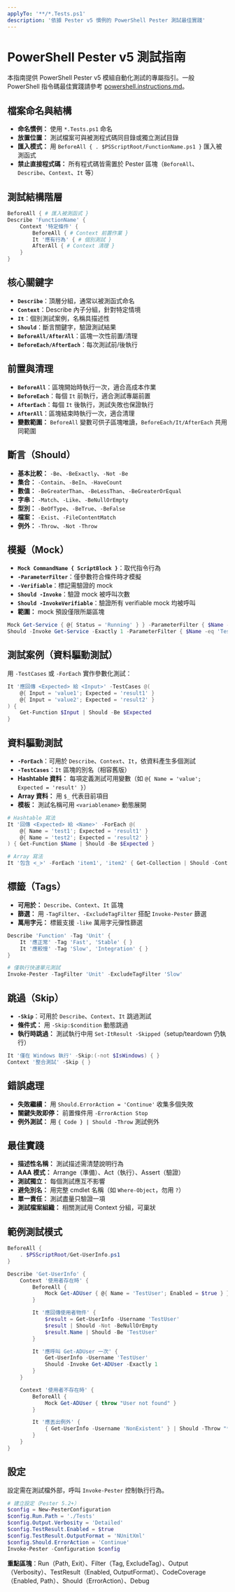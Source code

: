 ```yaml
---
applyTo: '**/*.Tests.ps1'
description: '依據 Pester v5 慣例的 PowerShell Pester 測試最佳實踐'
---
```


# PowerShell Pester v5 測試指南

本指南提供 PowerShell Pester v5 模組自動化測試的專屬指引。一般 PowerShell 指令碼最佳實踐請參考 [powershell.instructions.md](./powershell.instructions.md)。

## 檔案命名與結構

- **命名慣例：** 使用 `*.Tests.ps1` 命名
- **放置位置：** 測試檔案可與被測程式碼同目錄或獨立測試目錄
- **匯入模式：** 用 `BeforeAll { . $PSScriptRoot/FunctionName.ps1 }` 匯入被測函式
- **禁止直接程式碼：** 所有程式碼皆需置於 Pester 區塊（`BeforeAll`、`Describe`、`Context`、`It` 等）

## 測試結構階層

```powershell
BeforeAll { # 匯入被測函式 }
Describe 'FunctionName' {
    Context '特定條件' {
        BeforeAll { # Context 前置作業 }
        It '應有行為' { # 個別測試 }
        AfterAll { # Context 清理 }
    }
}
```

## 核心關鍵字

- **`Describe`**：頂層分組，通常以被測函式命名
- **`Context`**：Describe 內子分組，針對特定情境
- **`It`**：個別測試案例，名稱具描述性
- **`Should`**：斷言關鍵字，驗證測試結果
- **`BeforeAll/AfterAll`**：區塊一次性前置/清理
- **`BeforeEach/AfterEach`**：每次測試前/後執行

## 前置與清理

- **`BeforeAll`**：區塊開始時執行一次，適合高成本作業
- **`BeforeEach`**：每個 `It` 前執行，適合測試專屬前置
- **`AfterEach`**：每個 `It` 後執行，測試失敗也保證執行
- **`AfterAll`**：區塊結束時執行一次，適合清理
- **變數範圍：** `BeforeAll` 變數可供子區塊唯讀，`BeforeEach/It/AfterEach` 共用同範圍

## 斷言（Should）

- **基本比較：** `-Be`、`-BeExactly`、`-Not -Be`
- **集合：** `-Contain`、`-BeIn`、`-HaveCount`
- **數值：** `-BeGreaterThan`、`-BeLessThan`、`-BeGreaterOrEqual`
- **字串：** `-Match`、`-Like`、`-BeNullOrEmpty`
- **型別：** `-BeOfType`、`-BeTrue`、`-BeFalse`
- **檔案：** `-Exist`、`-FileContentMatch`
- **例外：** `-Throw`、`-Not -Throw`

## 模擬（Mock）

- **`Mock CommandName { ScriptBlock }`**：取代指令行為
- **`-ParameterFilter`**：僅參數符合條件時才模擬
- **`-Verifiable`**：標記需驗證的 mock
- **`Should -Invoke`**：驗證 mock 被呼叫次數
- **`Should -InvokeVerifiable`**：驗證所有 verifiable mock 均被呼叫
- **範圍：** mock 預設僅限所屬區塊

```powershell
Mock Get-Service { @{ Status = 'Running' } } -ParameterFilter { $Name -eq 'TestService' }
Should -Invoke Get-Service -Exactly 1 -ParameterFilter { $Name -eq 'TestService' }
```

## 測試案例（資料驅動測試）

用 `-TestCases` 或 `-ForEach` 實作參數化測試：

```powershell
It '應回傳 <Expected> 給 <Input>' -TestCases @(
    @{ Input = 'value1'; Expected = 'result1' }
    @{ Input = 'value2'; Expected = 'result2' }
) {
    Get-Function $Input | Should -Be $Expected
}
```

## 資料驅動測試

- **`-ForEach`**：可用於 `Describe`、`Context`、`It`，依資料產生多個測試
- **`-TestCases`**：`It` 區塊的別名（相容舊版）
- **Hashtable 資料：** 每項定義測試可用變數（如 `@{ Name = 'value'; Expected = 'result' }`）
- **Array 資料：** 用 `$_` 代表目前項目
- **模板：** 測試名稱可用 `<variablename>` 動態展開

```powershell
# Hashtable 寫法
It '回傳 <Expected> 給 <Name>' -ForEach @(
    @{ Name = 'test1'; Expected = 'result1' }
    @{ Name = 'test2'; Expected = 'result2' }
) { Get-Function $Name | Should -Be $Expected }

# Array 寫法
It '包含 <_>' -ForEach 'item1', 'item2' { Get-Collection | Should -Contain $_ }
```

## 標籤（Tags）

- **可用於：** `Describe`、`Context`、`It` 區塊
- **篩選：** 用 `-TagFilter`、`-ExcludeTagFilter` 搭配 `Invoke-Pester` 篩選
- **萬用字元：** 標籤支援 `-like` 萬用字元彈性篩選

```powershell
Describe 'Function' -Tag 'Unit' {
    It '應正常' -Tag 'Fast', 'Stable' { }
    It '應較慢' -Tag 'Slow', 'Integration' { }
}

# 僅執行快速單元測試
Invoke-Pester -TagFilter 'Unit' -ExcludeTagFilter 'Slow'
```

## 跳過（Skip）

- **`-Skip`**：可用於 `Describe`、`Context`、`It` 跳過測試
- **條件式：** 用 `-Skip:$condition` 動態跳過
- **執行時跳過：** 測試執行中用 `Set-ItResult -Skipped`（setup/teardown 仍執行）

```powershell
It '僅在 Windows 執行' -Skip:(-not $IsWindows) { }
Context '整合測試' -Skip { }
```

## 錯誤處理

- **失敗繼續：** 用 `Should.ErrorAction = 'Continue'` 收集多個失敗
- **關鍵失敗即停：** 前置條件用 `-ErrorAction Stop`
- **例外測試：** 用 `{ Code } | Should -Throw` 測試例外

## 最佳實踐

- **描述性名稱：** 測試描述需清楚說明行為
- **AAA 模式：** Arrange（準備）、Act（執行）、Assert（驗證）
- **測試獨立：** 每個測試應互不影響
- **避免別名：** 用完整 cmdlet 名稱（如 `Where-Object`，勿用 `?`）
- **單一責任：** 測試盡量只驗證一項
- **測試檔案組織：** 相關測試用 Context 分組，可巢狀

## 範例測試模式

```powershell
BeforeAll {
    . $PSScriptRoot/Get-UserInfo.ps1
}

Describe 'Get-UserInfo' {
    Context '使用者存在時' {
        BeforeAll {
            Mock Get-ADUser { @{ Name = 'TestUser'; Enabled = $true } }
        }

        It '應回傳使用者物件' {
            $result = Get-UserInfo -Username 'TestUser'
            $result | Should -Not -BeNullOrEmpty
            $result.Name | Should -Be 'TestUser'
        }

        It '應呼叫 Get-ADUser 一次' {
            Get-UserInfo -Username 'TestUser'
            Should -Invoke Get-ADUser -Exactly 1
        }
    }

    Context '使用者不存在時' {
        BeforeAll {
            Mock Get-ADUser { throw "User not found" }
        }

        It '應丟出例外' {
            { Get-UserInfo -Username 'NonExistent' } | Should -Throw "*not found*"
        }
    }
}
```

## 設定

設定需在測試檔外部，呼叫 `Invoke-Pester` 控制執行行為。

```powershell
# 建立設定（Pester 5.2+）
$config = New-PesterConfiguration
$config.Run.Path = './Tests'
$config.Output.Verbosity = 'Detailed'
$config.TestResult.Enabled = $true
$config.TestResult.OutputFormat = 'NUnitXml'
$config.Should.ErrorAction = 'Continue'
Invoke-Pester -Configuration $config
```

**重點區塊**：Run（Path, Exit）、Filter（Tag, ExcludeTag）、Output（Verbosity）、TestResult（Enabled, OutputFormat）、CodeCoverage（Enabled, Path）、Should（ErrorAction）、Debug
